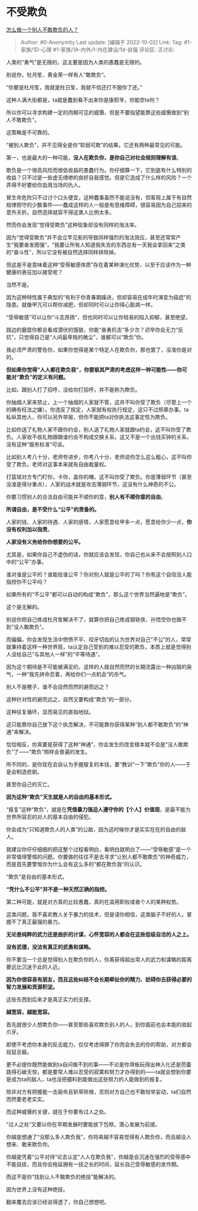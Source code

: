 # 不受欺负
[怎么做一个别人不敢欺负的人？](https://www.zhihu.com/question/431416943/answer/2697791044)

> Author: #0-Anonymity
> Last update: [编辑于 2022-10-02]
> Link:
> Tag: #1-家族/1D-心理 #1-家族/1A-内外/1-内在建设/1d-自强
> 评论区:
> 泛讨论:

人类的“勇气”是无限的，这主要是因为人类的愚蠢是无限的。

别说你，杜月笙、黄金荣一样有人“敢欺负”。

“你要是杜月笙，我就是杜日笙，我就不信还打不服你了还。”

这种人满大街都是，ta就是蠢到看不出来你是康熙爷，你能奈ta何？

所以你可以寻求构建一定的肉眼可见的威慑，但是不要指望能靠这些威慑做到“别人不敢欺负”。

这策略是不可靠的。

“被别人欺负”，并不见得全是你“软弱可欺”的结果。它还有两种最常见的可能。

第一，也是最大的一种可能，**没人在欺负你，是你自己对社会规则理解有误**。

欺负是一个很高风险而很低收益的愚蠢行为。你仔细算一下，它到底有什么特别的收益？只不过是一些虚无缥缈的良好自我感觉。但是它造成了什么样的风险？一个弄得不好要给你血溅当场的仇人。

冒生命危险只不过讨个口头便宜，这种蠢事虽然不能说没有，但客观上属于有自然规律把守的少数事件——蠢成这样的人一般是有思维障碍，很容易因为自己招来的意外夭折。自然选择就容不得这类人比例太多。

然而你会发现“觉得受欺负”这种现象却没有同样的淘汰率。

因为“觉得受欺负”并不会立竿见影的导致同样强烈的淘汰效应，甚至还常常产生“我要奋发图强”，“我要让所有人知道我失去的东西总有一天我会拿回来”之类的“奋斗性”，所以它没有被自然选择同样排除掉。

但这是不是意味着这种“受辱敏感体质”存在着某种演化优势，以至于应该作为一种健康的表征加以接受呢？

当然不是。

因为这种特性属于典型的“有利于你青春期躁进，但却容易在成年时演变为癌症”的隐患。就像甲亢可以帮你减肥，但却同时可以让你得心脏病一样。

“受辱敏感”可以让你“斗志昂扬”，但也同时可以让你轻易的陷入抑郁，甚至绝望。

路边的磨盘你都会看成潜伏的饿狼，你能“奋勇抗击”多少次？迟早你会无力“反抗”，只觉得自己是“人间最卑贱的微尘”，谁都可以“欺负”你。

我必须严肃的警告你，如果你觉得是某个特定人在欺负你，那也罢了，没准你是对的。

**但如果你觉得“人人都在欺负我”，你要极其严肃的考虑这样一种可能性——你可能对“欺负”的定义有问题。**

比如，跟别人打了招呼，没给你打招呼，并不能称为欺负。

你抽烟人家来禁止，上一个抽烟的人家就不管，这并不叫你受了欺负（尽管上一个的确有枉法之嫌）。你违反了规定，人家就有权执行规定，这只不过照章办事。ta私纵其他人，你可以另外举报，但你不能把ta对你执法这事定性为欺负。

比如你送了礼物人家不跟你约会，别人送了礼物人家就跟ta约会，这不叫你受了欺负。人家收不收礼物跟跟谁约会不构成交换关系，这又不是一个出钱买钟的关系，没有这种“服务标准“可谈。

比如别人考八十分，老师夸进步，你考八十分，老师说你怎么这么粗心，这不叫你受了欺负。老师对这事本来就有自由裁量权。

打篮球对方专门盯你，卡你，盖你的帽，这不叫你受了欺负。你是薄弱环节（甚至没准是得分重点），人家的战术就是攻击薄弱环节，这没有什么神奇的不公。

你要习惯别人的合法自由可能并不顺你的意，**别人有不顺你意的自由**。

**所谓自由，是不受什么“公平”的责备的。**

人家的钱、人家的待遇、人家的感情，人家愿意给甲多一点，愿意给你少一点，**你没有权利加以指责**。

**人家没有义务给你你想要的公平。**

尤其是，如果你自己不虚伪的话，你就应该会发现，你自己也从来不会按照别人口中的“公平”办事。

谁对谁是公平的？谁能给谁公平？你对别人就是公平的了吗？你有这个自信没人能指控你不公平吗？

如果所有的“不公平”都可以自动的构成“欺负”，那么这个世界当然遍地是“欺负”。

这个是无解的。

别说你把自己练成杜月笙解决不了，就算你把自己练成钢铁侠、孙悟空你也做不到“没人敢欺负”。

而偏偏，你会发现生活中愤愤不平、咬牙切齿的认为世界对自己“不公”的人，常常就秉持着这样一种世界观，ta认定自己受到的难以忍受的欺负，本质上就是觉得别人没给自己“与其他人一样”的“平等待遇”。

因为这个期待是不可能被满足的，这样的人就自然而然的长期流露出一种凶狠的戾气，一种“我先拼命忍着，再给你们一点机会”的杀气。

别人不是瞎子，谁不会自然而然的避而远之？

这种针对性的避而远之，自然又要构成“欺负”的一部分。

这种往复循环，显而易见的直指地狱。

这只能靠你自己放下这个执念解决，不可能靠你获得某种“别人都不敢欺负”的“神通”来解决。

恰恰相反，你真要是获得了这种“神通”，你会发生的改变根本就不会是“没人敢欺负”了——“欺负”照样会普遍的发生。

所不同的，是你现在会自认为手握报复的本钱，要“教训”一下“欺负”你的人——于是会制造悲剧。

甚至你自己的灭亡。

**因为这种“欺负”天生就是人的自由的基本形式。**

“报复”这种“欺负”，就是在**凭借暴力强迫人遵守你的【个人】价值观**，是最不能为世界所容忍的对人的基本自由的侵犯。

你会成为“只知道欺负人的人类”的公敌，因为这时候你才是实实在在的自由的敌人。

我建议你仔仔细细的把这整个过程看明白，看明白就明白了——“受辱敏感”是一个非常值得警惕的问题，你要做的往往不是去寻求“让别人都不敢欺负”的神奇威力，而是首先要警惕你为什么会有这么多的“都在欺负我”的认识。

“欺负”是自由的基本形式。

**“凭什么不公平”并不是一种天然正确的指控。**

第二种可能，就是对方真的比较愚蠢，真的在滥用职权或者个人的某种权势。

这类问题，我不喜欢教人关于暴力的技术，但是请你相信，这类脑子不好的人，掌握不了真正最强的暴力。

**无论是纯粹的武力还是曲折的计谋，心怀宽容的人都会在这些低级自洽的人之上。**

**没有武德，没法有真正的武勇和谋略。**

你不要当一个总是觉得别人在欺负你的人，你离获得超出常人的武力和谋略的距离要远比沉迷于此的人近。

**因为你很容易有朋友，而且这些纠结不会长期牵扯你的精力、妨碍你去获得必要的智力发展和资源积淀。**

这些东西到后来才是真正实力的支撑。

**越宽容，越能宽容。**

首先就很少人想欺负你——甚至那些喜欢欺负别人的人，到你面前也会本能的收起爪牙。

即使不考虑你本身的反击能力，仅仅考虑得罪了你而会失去的你的帮助，对方都会投鼠忌器。

更不必提你既然能做到ta自问做不到的事——不论是你滑板玩得出神入化还是芭蕾跳得石破天惊，都是要常人难以忍受的寂寞和努力才办得到的——ta就会想到你要是成为ta的敌人，ta也没把握料到能做出这些努力的人能做到的报复。

除非对方有把握能一击毙命且斩草除根，否则对方自己也不敢轻举妄动，ta们自然而然要老老实实。

而这种威慑的关键，就在于你要有过人之处。

“过人之处“又要以你在早期发展时要能放下包袱，潜心发展为前提。

你越是想通了“没那么多人欺负我”，你将来越不容易觉得有人欺负你，而且越没人想来、敢来欺负你。

你越是凭着“公平对待”论去认定“人人在欺负我”，你越是会沉迷在强烈的受辱感中不能自拔，而且你会拖延拥有一技之长的时间，延长自己受辱敏感的发作期。

而这不是你“找到让人不敢欺负的绝技”能解决的。

因为世界上没有这种绝技。

翻来覆去应该已经说得透了，你自己想想吧。
